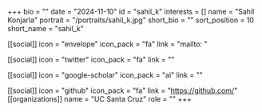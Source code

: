 +++
bio = "" 
date = "2024-11-10" 
id = "sahil_k" 
interests = [] 
name = "Sahil Konjarla" 
portrait = "/portraits/sahil_k.jpg" 
short_bio = "" 
sort_position = 10
 short_name = "sahil_k" 

[[social]] 
    icon = "envelope" 
    icon_pack = "fa" 
    link = "mailto: "

 [[social]] 
    icon = "twitter" 
    icon_pack = "fa" 
    link = "" 

[[social]] 
    icon = "google-scholar" 
    icon_pack = "ai" 
    link = "" 

[[social]] 
    icon = "github" 
    icon_pack = "fa" 
    link = "https://github.com/" 
[[organizations]] 
     name = "UC Santa Cruz" 
      role = "" 
+++
